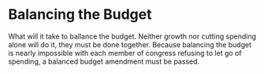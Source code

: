 # Balancing the Budget
What will it take to ballance the budget.  Neither growth nor cutting spending alone will do it, they must be done together.  Because balancing the budget is nearly impossible with each member of congress refusing to let go of spending, a balanced budget amendment must be passed.
